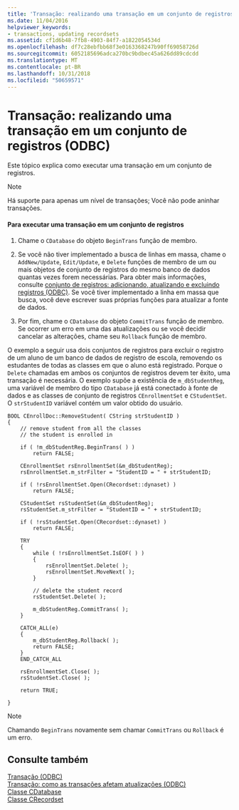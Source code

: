 ```yaml
---
title: 'Transação: realizando uma transação em um conjunto de registros (ODBC)'
ms.date: 11/04/2016
helpviewer_keywords:
- transactions, updating recordsets
ms.assetid: cf1d6b48-7fb8-4903-84f7-a1822054534d
ms.openlocfilehash: df7c28ebfbb68f3e0163368247b90ff69058726d
ms.sourcegitcommit: 6052185696adca270bc9bdbec45a626dd89cdcdd
ms.translationtype: MT
ms.contentlocale: pt-BR
ms.lasthandoff: 10/31/2018
ms.locfileid: "50659571"
---
```

# <a name="transaction-performing-a-transaction-in-a-recordset-odbc"></a>Transação: realizando uma transação em um conjunto de registros (ODBC)

Este tópico explica como executar uma transação em um conjunto de registros.

> [!NOTE]
>  Há suporte para apenas um nível de transações; Você não pode aninhar transações.

#### <a name="to-perform-a-transaction-in-a-recordset"></a>Para executar uma transação em um conjunto de registros

1. Chame o `CDatabase` do objeto `BeginTrans` função de membro.

1. Se você não tiver implementado a busca de linhas em massa, chame o `AddNew/Update`, `Edit/Update`, e `Delete` funções de membro de um ou mais objetos de conjunto de registros do mesmo banco de dados quantas vezes forem necessárias. Para obter mais informações, consulte [conjunto de registros: adicionando, atualizando e excluindo registros (ODBC)](../../data/odbc/recordset-adding-updating-and-deleting-records-odbc.md). Se você tiver implementado a linha em massa que busca, você deve escrever suas próprias funções para atualizar a fonte de dados.

1. Por fim, chame o `CDatabase` do objeto `CommitTrans` função de membro. Se ocorrer um erro em uma das atualizações ou se você decidir cancelar as alterações, chame seu `Rollback` função de membro.

O exemplo a seguir usa dois conjuntos de registros para excluir o registro de um aluno de um banco de dados de registro de escola, removendo os estudantes de todas as classes em que o aluno está registrado. Porque o `Delete` chamadas em ambos os conjuntos de registros devem ter êxito, uma transação é necessária. O exemplo supõe a existência de `m_dbStudentReg`, uma variável de membro do tipo `CDatabase` já está conectado à fonte de dados e as classes de conjunto de registros `CEnrollmentSet` e `CStudentSet`. O `strStudentID` variável contém um valor obtido do usuário.

```
BOOL CEnrollDoc::RemoveStudent( CString strStudentID )
{
    // remove student from all the classes
    // the student is enrolled in

    if ( !m_dbStudentReg.BeginTrans( ) )
        return FALSE;

    CEnrollmentSet rsEnrollmentSet(&m_dbStudentReg);
    rsEnrollmentSet.m_strFilter = "StudentID = " + strStudentID;

    if ( !rsEnrollmentSet.Open(CRecordset::dynaset) )
        return FALSE;

    CStudentSet rsStudentSet(&m_dbStudentReg);
    rsStudentSet.m_strFilter = "StudentID = " + strStudentID;

    if ( !rsStudentSet.Open(CRecordset::dynaset) )
        return FALSE;

    TRY
    {
        while ( !rsEnrollmentSet.IsEOF( ) )
        {
            rsEnrollmentSet.Delete( );
            rsEnrollmentSet.MoveNext( );
        }

        // delete the student record
        rsStudentSet.Delete( );

        m_dbStudentReg.CommitTrans( );
    }

    CATCH_ALL(e)
    {
        m_dbStudentReg.Rollback( );
        return FALSE;
    }
    END_CATCH_ALL

    rsEnrollmentSet.Close( );
    rsStudentSet.Close( );

    return TRUE;

}
```

> [!NOTE]
>  Chamando `BeginTrans` novamente sem chamar `CommitTrans` ou `Rollback` é um erro.

## <a name="see-also"></a>Consulte também

[Transação (ODBC)](../../data/odbc/transaction-odbc.md)<br/>
[Transação: como as transações afetam atualizações (ODBC)](../../data/odbc/transaction-how-transactions-affect-updates-odbc.md)<br/>
[Classe CDatabase](../../mfc/reference/cdatabase-class.md)<br/>
[Classe CRecordset](../../mfc/reference/crecordset-class.md)